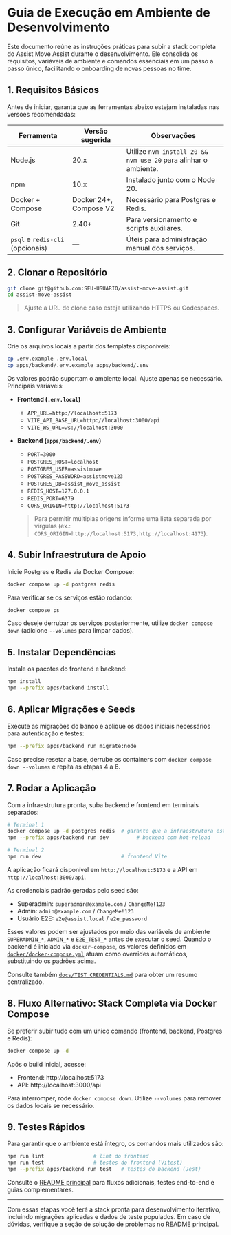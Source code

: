 # Guia de Execução em Ambiente de Desenvolvimento

Este documento reúne as instruções práticas para subir a stack completa do Assist Move Assist durante o desenvolvimento. Ele consolida os requisitos, variáveis de ambiente e comandos essenciais em um passo a passo único, facilitando o onboarding de novas pessoas no time.

## 1. Requisitos Básicos

Antes de iniciar, garanta que as ferramentas abaixo estejam instaladas nas versões recomendadas:

| Ferramenta | Versão sugerida | Observações |
| ---------- | --------------- | ----------- |
| Node.js    | 20.x            | Utilize `nvm install 20 && nvm use 20` para alinhar o ambiente. |
| npm        | 10.x            | Instalado junto com o Node 20. |
| Docker + Compose | Docker 24+, Compose V2 | Necessário para Postgres e Redis. |
| Git        | 2.40+           | Para versionamento e scripts auxiliares. |
| `psql` e `redis-cli` (opcionais) | — | Úteis para administração manual dos serviços. |

## 2. Clonar o Repositório

```bash
git clone git@github.com:SEU-USUARIO/assist-move-assist.git
cd assist-move-assist
```

> Ajuste a URL de clone caso esteja utilizando HTTPS ou Codespaces.

## 3. Configurar Variáveis de Ambiente

Crie os arquivos locais a partir dos templates disponíveis:

```bash
cp .env.example .env.local
cp apps/backend/.env.example apps/backend/.env
```

Os valores padrão suportam o ambiente local. Ajuste apenas se necessário. Principais variáveis:

- **Frontend (`.env.local`)**
  - `APP_URL=http://localhost:5173`
  - `VITE_API_BASE_URL=http://localhost:3000/api`
  - `VITE_WS_URL=ws://localhost:3000`
- **Backend (`apps/backend/.env`)**
  - `PORT=3000`
  - `POSTGRES_HOST=localhost`
  - `POSTGRES_USER=assistmove`
  - `POSTGRES_PASSWORD=assistmove123`
  - `POSTGRES_DB=assist_move_assist`
  - `REDIS_HOST=127.0.0.1`
  - `REDIS_PORT=6379`
  - `CORS_ORIGIN=http://localhost:5173`

  > Para permitir múltiplas origens informe uma lista separada por vírgulas (ex.: `CORS_ORIGIN=http://localhost:5173,http://localhost:4173`).

## 4. Subir Infraestrutura de Apoio

Inicie Postgres e Redis via Docker Compose:

```bash
docker compose up -d postgres redis
```

Para verificar se os serviços estão rodando:

```bash
docker compose ps
```

Caso deseje derrubar os serviços posteriormente, utilize `docker compose down` (adicione `--volumes` para limpar dados).

## 5. Instalar Dependências

Instale os pacotes do frontend e backend:

```bash
npm install
npm --prefix apps/backend install
```

## 6. Aplicar Migrações e Seeds

Execute as migrações do banco e aplique os dados iniciais necessários para autenticação e testes:

```bash
npm --prefix apps/backend run migrate:node
```

Caso precise resetar a base, derrube os containers com `docker compose down --volumes` e repita as etapas 4 a 6.

## 7. Rodar a Aplicação

Com a infraestrutura pronta, suba backend e frontend em terminais separados:

```bash
# Terminal 1
docker compose up -d postgres redis  # garante que a infraestrutura está ativa
npm --prefix apps/backend run dev         # backend com hot-reload

# Terminal 2
npm run dev                          # frontend Vite
```

A aplicação ficará disponível em `http://localhost:5173` e a API em `http://localhost:3000/api`.

As credenciais padrão geradas pelo seed são:

- Superadmin: `superadmin@example.com` / `ChangeMe!123`
- Admin: `admin@example.com` / `ChangeMe!123`
- Usuário E2E: `e2e@assist.local` / `e2e_password`

Esses valores podem ser ajustados por meio das variáveis de ambiente `SUPERADMIN_*`, `ADMIN_*` e `E2E_TEST_*` antes de executar o seed. Quando o backend é iniciado via `docker-compose`, os valores definidos em [`docker/docker-compose.yml`](../docker/docker-compose.yml) atuam como overrides automáticos, substituindo os padrões acima.

Consulte também [`docs/TEST_CREDENTIALS.md`](TEST_CREDENTIALS.md) para obter um resumo centralizado.

## 8. Fluxo Alternativo: Stack Completa via Docker Compose

Se preferir subir tudo com um único comando (frontend, backend, Postgres e Redis):

```bash
docker compose up -d
```

Após o build inicial, acesse:

- Frontend: http://localhost:5173
- API: http://localhost:3000/api

Para interromper, rode `docker compose down`. Utilize `--volumes` para remover os dados locais se necessário.

## 9. Testes Rápidos

Para garantir que o ambiente está íntegro, os comandos mais utilizados são:

```bash
npm run lint                # lint do frontend
npm run test                # testes do frontend (Vitest)
npm --prefix apps/backend run test   # testes do backend (Jest)
```

Consulte o [README principal](../README.md) para fluxos adicionais, testes end-to-end e guias complementares.

---

Com essas etapas você terá a stack pronta para desenvolvimento iterativo, incluindo migrações aplicadas e dados de teste populados. Em caso de dúvidas, verifique a seção de solução de problemas no README principal.
